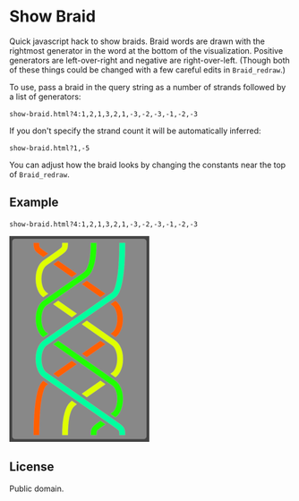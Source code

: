 # Show Braid

Quick javascript hack to show braids. Braid words are drawn with the rightmost generator in the word at the bottom of the visualization. Positive generators are left-over-right and negative are right-over-left. (Though both of these things could be changed with a few careful edits in `Braid_redraw`.)

To use, pass a braid in the query string as a number of strands followed by a list of generators:
```
show-braid.html?4:1,2,1,3,2,1,-3,-2,-3,-1,-2,-3
```

If you don't specify the strand count it will be automatically inferred:
```
show-braid.html?1,-5
```

You can adjust how the braid looks by changing the constants near the top of `Braid_redraw`.

## Example

```
show-braid.html?4:1,2,1,3,2,1,-3,-2,-3,-1,-2,-3
```

![example braid](example-braid.png)


## License

Public domain.

